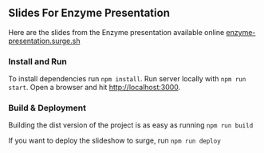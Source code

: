 ## Slides For Enzyme Presentation

Here are the slides from the Enzyme presentation available online [enzyme-presentation.surge.sh](http://enzyme-presentation.surge.sh)

### Install and Run

To install dependencies run `npm install`. Run server locally with `npm run start`. Open a browser and hit [http://localhost:3000](http://localhost:3000).

### Build & Deployment

Building the dist version of the project is as easy as running `npm run build`

If you want to deploy the slideshow to surge, run `npm run deploy`
